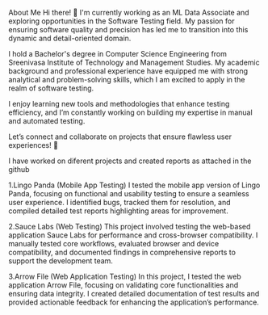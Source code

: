 About Me
Hi there! 👋 I'm currently working as an ML Data Associate and exploring opportunities in the Software Testing field. My passion for ensuring software quality and precision has led me to transition into this dynamic and detail-oriented domain.

I hold a Bachelor's degree in Computer Science Engineering from Sreenivasa Institute of Technology and Management Studies. My academic background and professional experience have equipped me with strong analytical and problem-solving skills, which I am excited to apply in the realm of software testing.

I enjoy learning new tools and methodologies that enhance testing efficiency, and I’m constantly working on building my expertise in manual and automated testing.

Let’s connect and collaborate on projects that ensure flawless user experiences! 🌟

I have worked on diferent projects and created reports as attached in the github 

1.Lingo Panda (Mobile App Testing)
I tested the mobile app version of Lingo Panda, focusing on functional and usability testing to ensure a seamless user experience. I identified bugs, tracked them for resolution, and compiled detailed test reports highlighting areas for improvement.

2.Sauce Labs (Web Testing)
This project involved testing the web-based application Sauce Labs for performance and cross-browser compatibility. I manually tested core workflows, evaluated browser and device compatibility, and documented findings in comprehensive reports to support the development team.

3.Arrow File (Web Application Testing)
In this project, I tested the web application Arrow File, focusing on validating core functionalities and ensuring data integrity. I created detailed documentation of test results and provided actionable feedback for enhancing the application’s performance.
